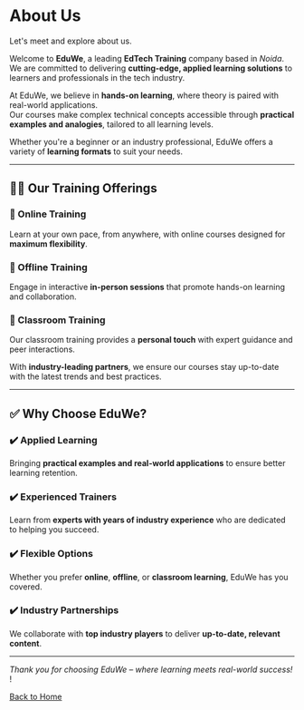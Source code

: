 # About Us

Let's meet and explore about us.

Welcome to **EduWe**, a leading **EdTech Training** company based in *Noida*.  
We are committed to delivering **cutting-edge, applied learning solutions** to learners and professionals in the tech industry.

At EduWe, we believe in **hands-on learning**, where theory is paired with real-world applications.  
Our courses make complex technical concepts accessible through **practical examples and analogies**, tailored to all learning levels.

Whether you're a beginner or an industry professional, EduWe offers a variety of **learning formats** to suit your needs.

---

## 🧑‍🏫 Our Training Offerings

### 🔹 Online Training
Learn at your own pace, from anywhere, with online courses designed for **maximum flexibility**.

### 🔹 Offline Training
Engage in interactive **in-person sessions** that promote hands-on learning and collaboration.

### 🔹 Classroom Training
Our classroom training provides a **personal touch** with expert guidance and peer interactions.

With **industry-leading partners**, we ensure our courses stay up-to-date with the latest trends and best practices.

---

## ✅ Why Choose EduWe?

### ✔️ Applied Learning
Bringing **practical examples and real-world applications** to ensure better learning retention.

### ✔️ Experienced Trainers
Learn from **experts with years of industry experience** who are dedicated to helping you succeed.

### ✔️ Flexible Options
Whether you prefer **online**, **offline**, or **classroom learning**, EduWe has you covered.

### ✔️ Industry Partnerships
We collaborate with **top industry players** to deliver **up-to-date, relevant content**.

---

*Thank you for choosing EduWe – where learning meets real-world success!*
!

[Back to Home](README.md)
